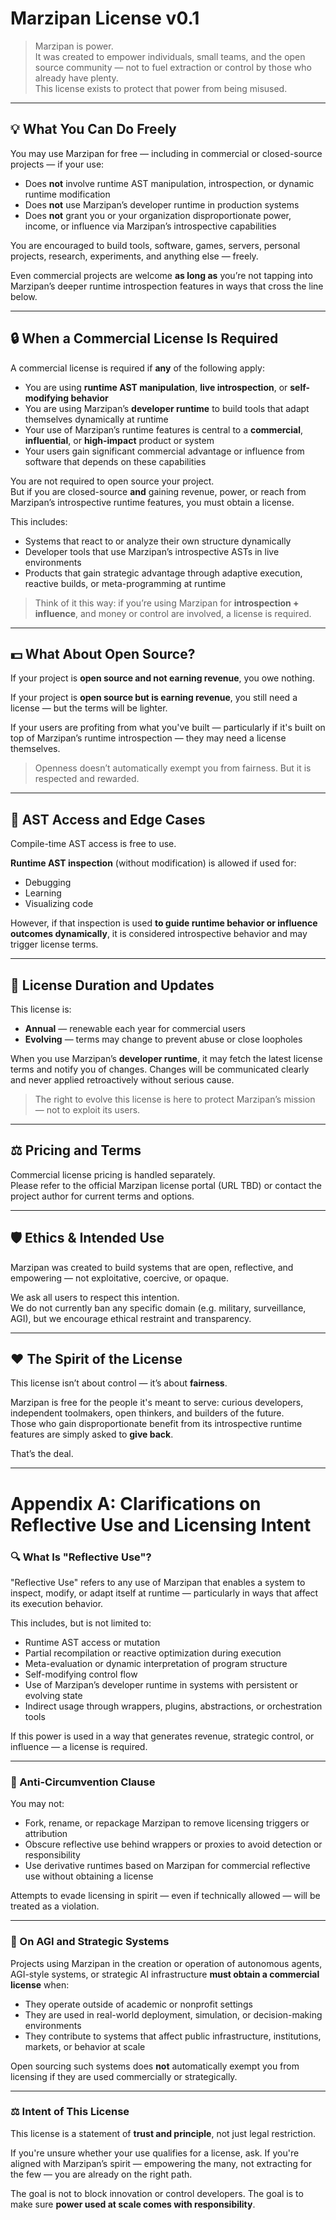 # Marzipan License v0.1

> Marzipan is power.  
> It was created to empower individuals, small teams, and the open source community — not to fuel extraction or control by those who already have plenty.  
> This license exists to protect that power from being misused.

---

## 💡 What You Can Do Freely

You may use Marzipan for free — including in commercial or closed-source projects — if your use:

- Does **not** involve runtime AST manipulation, introspection, or dynamic runtime modification
- Does **not** use Marzipan’s developer runtime in production systems
- Does **not** grant you or your organization disproportionate power, income, or influence via Marzipan’s introspective capabilities

You are encouraged to build tools, software, games, servers, personal projects, research, experiments, and anything else — freely.

Even commercial projects are welcome **as long as** you’re not tapping into Marzipan’s deeper runtime introspection features in ways that cross the line below.

---

## 🔒 When a Commercial License Is Required

A commercial license is required if **any** of the following apply:

- You are using **runtime AST manipulation**, **live introspection**, or **self-modifying behavior**
- You are using Marzipan’s **developer runtime** to build tools that adapt themselves dynamically at runtime
- Your use of Marzipan’s runtime features is central to a **commercial**, **influential**, or **high-impact** product or system
- Your users gain significant commercial advantage or influence from software that depends on these capabilities

You are not required to open source your project.  
But if you are closed-source **and** gaining revenue, power, or reach from Marzipan’s introspective runtime features, you must obtain a license.

This includes:

- Systems that react to or analyze their own structure dynamically
- Developer tools that use Marzipan’s introspective ASTs in live environments
- Products that gain strategic advantage through adaptive execution, reactive builds, or meta-programming at runtime

> Think of it this way: if you’re using Marzipan for **introspection + influence**, and money or control are involved, a license is required.

---

## 💵 What About Open Source?

If your project is **open source and not earning revenue**, you owe nothing.

If your project is **open source but is earning revenue**, you still need a license — but the terms will be lighter.

If your users are profiting from what you've built — particularly if it's built on top of Marzipan’s runtime introspection — they may need a license themselves.

> Openness doesn’t automatically exempt you from fairness. But it is respected and rewarded.

---

## 🧠 AST Access and Edge Cases

Compile-time AST access is free to use.

**Runtime AST inspection** (without modification) is allowed if used for:

- Debugging
- Learning
- Visualizing code

However, if that inspection is used **to guide runtime behavior or influence outcomes dynamically**, it is considered introspective behavior and may trigger license terms.

---

## 📆 License Duration and Updates

This license is:

- **Annual** — renewable each year for commercial users
- **Evolving** — terms may change to prevent abuse or close loopholes

When you use Marzipan’s **developer runtime**, it may fetch the latest license terms and notify you of changes. Changes will be communicated clearly and never applied retroactively without serious cause.

> The right to evolve this license is here to protect Marzipan’s mission — not to exploit its users.

---

## ⚖️ Pricing and Terms

Commercial license pricing is handled separately.  
Please refer to the official Marzipan license portal (URL TBD) or contact the project author for current terms and options.

---

## 🛡️ Ethics & Intended Use

Marzipan was created to build systems that are open, reflective, and empowering — not exploitative, coercive, or opaque.

We ask all users to respect this intention.  
We do not currently ban any specific domain (e.g. military, surveillance, AGI), but we encourage ethical restraint and transparency.

---

## ❤️ The Spirit of the License

This license isn’t about control — it’s about **fairness**.

Marzipan is free for the people it's meant to serve: curious developers, independent toolmakers, open thinkers, and builders of the future.  
Those who gain disproportionate benefit from its introspective runtime features are simply asked to **give back**.

That’s the deal.

---

# Appendix A: Clarifications on Reflective Use and Licensing Intent

### 🔍 What Is "Reflective Use"?

"Reflective Use" refers to any use of Marzipan that enables a system to inspect, modify, or adapt itself at runtime — particularly in ways that affect its execution behavior.

This includes, but is not limited to:

- Runtime AST access or mutation
- Partial recompilation or reactive optimization during execution
- Meta-evaluation or dynamic interpretation of program structure
- Self-modifying control flow
- Use of Marzipan’s developer runtime in systems with persistent or evolving state
- Indirect usage through wrappers, plugins, abstractions, or orchestration tools

If this power is used in a way that generates revenue, strategic control, or influence — a license is required.

---

### 🚫 Anti-Circumvention Clause

You may not:

- Fork, rename, or repackage Marzipan to remove licensing triggers or attribution
- Obscure reflective use behind wrappers or proxies to avoid detection or responsibility
- Use derivative runtimes based on Marzipan for commercial reflective use without obtaining a license

Attempts to evade licensing in spirit — even if technically allowed — will be treated as a violation.

---

### 🤖 On AGI and Strategic Systems

Projects using Marzipan in the creation or operation of autonomous agents, AGI-style systems, or strategic AI infrastructure **must obtain a commercial license** when:

- They operate outside of academic or nonprofit settings
- They are used in real-world deployment, simulation, or decision-making environments
- They contribute to systems that affect public infrastructure, institutions, markets, or behavior at scale

Open sourcing such systems does **not** automatically exempt you from licensing if they are used commercially or strategically.

---

### ⚖️ Intent of This License

This license is a statement of **trust and principle**, not just legal restriction.

If you're unsure whether your use qualifies for a license, ask. If you're aligned with Marzipan’s spirit — empowering the many, not extracting for the few — you are already on the right path.

The goal is not to block innovation or control developers. The goal is to make sure **power used at scale comes with responsibility**.

